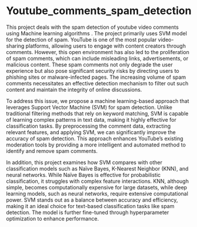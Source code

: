 # Youtube_comments_spam_detection
This project deals with the spam detection of youtube video comments using Machine learning algorithms . The project primarily uses SVM model for the detection of spam.
YouTube is one of the most popular video-sharing platforms, allowing users to engage with content creators through comments. However, this open environment has also led to the proliferation of spam comments, which can include misleading links, advertisements, or malicious content. These spam comments not only degrade the user experience but also pose significant security risks by directing users to phishing sites or malware-infected pages. The increasing volume of spam comments necessitates an effective detection mechanism to filter out such content and maintain the integrity of online discussions.

To address this issue, we propose a machine learning-based approach that leverages Support Vector Machine (SVM) for spam detection. Unlike traditional filtering methods that rely on keyword matching, SVM is capable of learning complex patterns in text data, making it highly effective for classification tasks. By preprocessing the comment data, extracting relevant features, and applying SVM, we can significantly improve the accuracy of spam detection. This approach enhances YouTube’s existing moderation tools by providing a more intelligent and automated method to identify and remove spam comments.        

In addition, this project examines how SVM compares with other classification models such as Naïve Bayes, K-Nearest Neighbor (KNN), and neural networks. While Naïve Bayes is effective for probabilistic classification, it struggles with complex feature interactions. KNN, although simple, becomes computationally expensive for large datasets, while deep learning models, such as neural networks, require extensive computational power. SVM stands out as a balance between accuracy and efficiency, making it an ideal choice for text-based classification tasks like spam detection. The model is further fine-tuned through hyperparameter optimization to enhance performance. 

